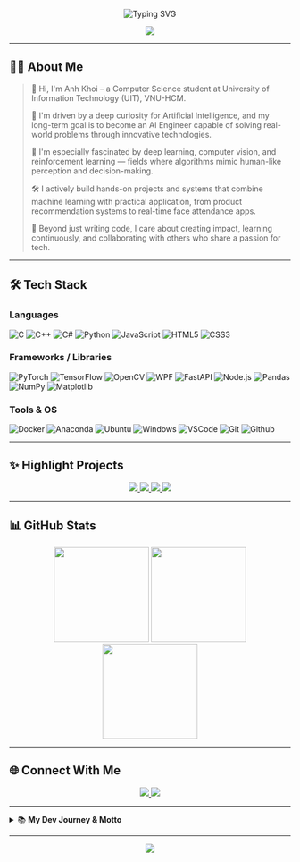 <!-- Anh Khoi's Modern GitHub Profile README -->

<p align="center">
  <img src="https://readme-typing-svg.demolab.com?font=Fira+Code&weight=600&duration=3000&pause=1000&color=3AD1C9&background=060A0CD7&center=true&vCenter=true&width=500&lines=Hi+there%2C+I'm+Anh+Khoi!;AI+Engineer+in+the+making.;Welcome+to+my+coding+universe!+%F0%9F%9A%80" alt="Typing SVG" />
</p>

<div align="center">
  <img src="https://capsule-render.vercel.app/api?type=waving&color=0:fc466b,100:3f5efb&height=140&section=header&text=Welcome%20to%20Khoi's%20World!&fontSize=30&fontAlign=50&fontColor=ffffff" />
</div>

---

## 👨‍💻 About Me

> 👋 Hi, I'm Anh Khoi – a Computer Science student at University of Information Technology (UIT), VNU-HCM.
> 
> 🎯 I'm driven by a deep curiosity for Artificial Intelligence, and my long-term goal is to become an AI Engineer capable of solving real-world problems through innovative technologies.
> 
> 🧠 I'm especially fascinated by deep learning, computer vision, and reinforcement learning — fields where algorithms mimic human-like perception and decision-making.
> 
> 🛠️ I actively build hands-on projects and systems that combine machine learning with practical application, from product recommendation systems to real-time face attendance apps.
> 
> 🚀 Beyond just writing code, I care about creating impact, learning continuously, and collaborating with others who share a passion for tech.

---

## 🛠️ Tech Stack

### **Languages**
![C](https://img.shields.io/badge/C-00599C?style=for-the-badge&logo=c&logoColor=white)
![C++](https://img.shields.io/badge/C++-00599C?style=for-the-badge&logo=cplusplus&logoColor=white)
![C#](https://img.shields.io/badge/C%23-239120?style=for-the-badge&logo=csharp&logoColor=white)
![Python](https://img.shields.io/badge/Python-3670A0?style=for-the-badge&logo=python&logoColor=ffdd54)
![JavaScript](https://img.shields.io/badge/JavaScript-F7DF1E?style=for-the-badge&logo=javascript&logoColor=323330)
![HTML5](https://img.shields.io/badge/HTML5-e34c26?style=for-the-badge&logo=html5&logoColor=white)
![CSS3](https://img.shields.io/badge/CSS3-1572b6?style=for-the-badge&logo=css3&logoColor=white)

### **Frameworks / Libraries**
![PyTorch](https://img.shields.io/badge/PyTorch-EE4C2C?style=for-the-badge&logo=pytorch&logoColor=white)
![TensorFlow](https://img.shields.io/badge/TensorFlow-FF6F00?style=for-the-badge&logo=tensorflow&logoColor=white)
![OpenCV](https://img.shields.io/badge/OpenCV-27338e?style=for-the-badge&logo=opencv&logoColor=white)
![WPF](https://img.shields.io/badge/WPF-68217A?style=for-the-badge&logo=windows&logoColor=white)
![FastAPI](https://img.shields.io/badge/FastAPI-009688?style=for-the-badge&logo=fastapi&logoColor=white)
![Node.js](https://img.shields.io/badge/Node.js-339933?style=for-the-badge&logo=node.js&logoColor=white)
![Pandas](https://img.shields.io/badge/Pandas-150458?style=for-the-badge&logo=pandas&logoColor=white)
![NumPy](https://img.shields.io/badge/NumPy-013243?style=for-the-badge&logo=numpy&logoColor=white)
![Matplotlib](https://img.shields.io/badge/Matplotlib-3F4F75?style=for-the-badge&logo=matplotlib&logoColor=white)

### **Tools & OS**
![Docker](https://img.shields.io/badge/Docker-2496ED?style=for-the-badge&logo=docker&logoColor=white)
![Anaconda](https://img.shields.io/badge/Anaconda-44A833?style=for-the-badge&logo=anaconda&logoColor=white)
![Ubuntu](https://img.shields.io/badge/Ubuntu-E95420?style=for-the-badge&logo=ubuntu&logoColor=white)
![Windows](https://img.shields.io/badge/Windows-0078D6?style=for-the-badge&logo=windows&logoColor=white)
![VSCode](https://img.shields.io/badge/VSCode-007ACC?style=for-the-badge&logo=visual-studio-code&logoColor=white)
![Git](https://img.shields.io/badge/Git-F05032?style=for-the-badge&logo=git&logoColor=white)
![Github](https://img.shields.io/badge/Github-181717?style=for-the-badge&logo=github&logoColor=white)

---

## ✨ Highlight Projects

<div align="center">

<a href="https://github.com/KhoiBui16/Product-Recommendation-System">
  <img src="https://github-readme-stats.vercel.app/api/pin/?username=KhoiBui16&repo=Product-Recommendation-System&theme=radical" />
</a>
<a href="https://github.com/KhoiBui16/face-attendance-app">
  <img src="https://github-readme-stats.vercel.app/api/pin/?username=KhoiBui16&repo=face-attendance-app&theme=radical" />
</a>
<a href="https://github.com/KhoiBui16/catdog-classifier-inference-fastapi">
  <img src="https://github-readme-stats.vercel.app/api/pin/?username=KhoiBui16&repo=catdog-classifier-inference-fastapi&theme=radical" />
</a>
<a href="https://github.com/KhoiBui16/Project_Traffic_Sign_Detection">
  <img src="https://github-readme-stats.vercel.app/api/pin/?username=KhoiBui16&repo=Project_Traffic_Sign_Detection&theme=radical" />
</a>

</div>

---

## 📊 GitHub Stats

<div align="center">
  <img src="https://github-readme-stats.vercel.app/api?username=KhoiBui16&theme=radical&hide_border=false&include_all_commits=true&count_private=true" height="170"/>
  <img src="https://github-readme-streak-stats.herokuapp.com/?user=KhoiBui16&theme=radical&hide_border=false" height="170"/>
  <img src="https://github-readme-stats.vercel.app/api/top-langs/?username=KhoiBui16&theme=radical&hide_border=false&layout=compact" height="170"/>
</div>

---

## 🌐 Connect With Me

<p align="center">
  <a href="mailto:khoib1601@gmail.com">
    <img src="https://img.shields.io/badge/Gmail-khoib1601@gmail.com-D14836?style=for-the-badge&logo=gmail&logoColor=white"/>
  </a>
  <a href="https://www.linkedin.com/in/khoi-bui-86508b297/">
    <img src="https://img.shields.io/badge/LinkedIn-Khoi%20Bui-0077B5?style=for-the-badge&logo=linkedin&logoColor=white"/>
  </a>
</p>

---

<details>
<summary>📚 <b>My Dev Journey & Motto</b></summary>
<br>

> 🌱 Always learning, always curious.  
> 💡 Exploring AI, Data Science, and more.  
> 🤝 Open to collaboration and new opportunities.

> <img src="https://media.giphy.com/media/l41lFw057lAJQMwg0/giphy.gif" width="30"> "Code with purpose, learn with passion, and build for impact!"

</details>

---

<div align="center">
  <img src="https://capsule-render.vercel.app/api?type=waving&color=0:fc466b,100:3f5efb&height=100&section=footer"/>
</div>
